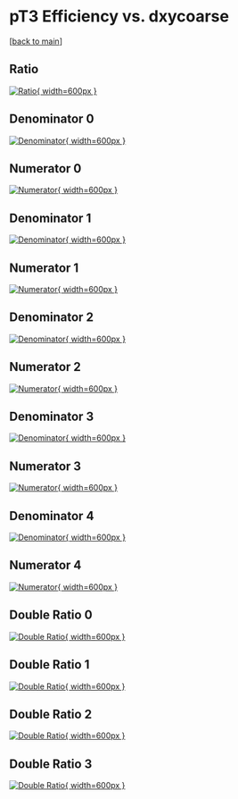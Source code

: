 # pT3 Efficiency vs. dxycoarse

[[back to main](./)]



## Ratio

[![Ratio](../mtv/var/pT3_loweta_211_0_eff_dxycoarse.png){ width=600px }](../mtv/var/pT3_loweta_211_0_eff_dxycoarse.pdf)

## Denominator 0

[![Denominator](../mtv/den/pT3_loweta_211_0_eff_dxycoarse_den0.png){ width=600px }](../mtv/den/pT3_loweta_211_0_eff_dxycoarse_den0.pdf)

## Numerator 0

[![Numerator](../mtv/num/pT3_loweta_211_0_eff_dxycoarse_num0.png){ width=600px }](../mtv/num/pT3_loweta_211_0_eff_dxycoarse_num0.pdf)

## Denominator 1

[![Denominator](../mtv/den/pT3_loweta_211_0_eff_dxycoarse_den1.png){ width=600px }](../mtv/den/pT3_loweta_211_0_eff_dxycoarse_den1.pdf)

## Numerator 1

[![Numerator](../mtv/num/pT3_loweta_211_0_eff_dxycoarse_num1.png){ width=600px }](../mtv/num/pT3_loweta_211_0_eff_dxycoarse_num1.pdf)

## Denominator 2

[![Denominator](../mtv/den/pT3_loweta_211_0_eff_dxycoarse_den2.png){ width=600px }](../mtv/den/pT3_loweta_211_0_eff_dxycoarse_den2.pdf)

## Numerator 2

[![Numerator](../mtv/num/pT3_loweta_211_0_eff_dxycoarse_num2.png){ width=600px }](../mtv/num/pT3_loweta_211_0_eff_dxycoarse_num2.pdf)

## Denominator 3

[![Denominator](../mtv/den/pT3_loweta_211_0_eff_dxycoarse_den3.png){ width=600px }](../mtv/den/pT3_loweta_211_0_eff_dxycoarse_den3.pdf)

## Numerator 3

[![Numerator](../mtv/num/pT3_loweta_211_0_eff_dxycoarse_num3.png){ width=600px }](../mtv/num/pT3_loweta_211_0_eff_dxycoarse_num3.pdf)

## Denominator 4

[![Denominator](../mtv/den/pT3_loweta_211_0_eff_dxycoarse_den4.png){ width=600px }](../mtv/den/pT3_loweta_211_0_eff_dxycoarse_den4.pdf)

## Numerator 4

[![Numerator](../mtv/num/pT3_loweta_211_0_eff_dxycoarse_num4.png){ width=600px }](../mtv/num/pT3_loweta_211_0_eff_dxycoarse_num4.pdf)

## Double Ratio 0

[![Double Ratio](../mtv/ratio/pT3_loweta_211_0_eff_dxycoarse_ratio0.png){ width=600px }](../mtv/ratio/pT3_loweta_211_0_eff_dxycoarse_ratio0.pdf)

## Double Ratio 1

[![Double Ratio](../mtv/ratio/pT3_loweta_211_0_eff_dxycoarse_ratio1.png){ width=600px }](../mtv/ratio/pT3_loweta_211_0_eff_dxycoarse_ratio1.pdf)

## Double Ratio 2

[![Double Ratio](../mtv/ratio/pT3_loweta_211_0_eff_dxycoarse_ratio2.png){ width=600px }](../mtv/ratio/pT3_loweta_211_0_eff_dxycoarse_ratio2.pdf)

## Double Ratio 3

[![Double Ratio](../mtv/ratio/pT3_loweta_211_0_eff_dxycoarse_ratio3.png){ width=600px }](../mtv/ratio/pT3_loweta_211_0_eff_dxycoarse_ratio3.pdf)

